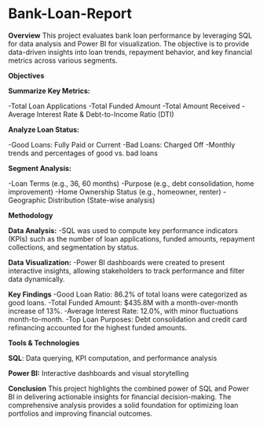 # Bank-Loan-Report
**Overview**
This project evaluates bank loan performance by leveraging SQL for data analysis and Power BI for visualization. The objective is to provide data-driven insights into loan trends, repayment behavior, and key financial metrics across various segments.

**Objectives**

**Summarize Key Metrics:**

-Total Loan Applications
-Total Funded Amount
-Total Amount Received
-Average Interest Rate & Debt-to-Income Ratio (DTI)

**Analyze Loan Status:**

-Good Loans: Fully Paid or Current
-Bad Loans: Charged Off
-Monthly trends and percentages of good vs. bad loans

**Segment Analysis:**

-Loan Terms (e.g., 36, 60 months)
-Purpose (e.g., debt consolidation, home improvement)
-Home Ownership Status (e.g., homeowner, renter)
-Geographic Distribution (State-wise analysis)

**Methodology**

**Data Analysis:**
-SQL was used to compute key performance indicators (KPIs) such as the number of loan applications, funded amounts, repayment collections, and segmentation by status.

**Data Visualization:**
-Power BI dashboards were created to present interactive insights, allowing stakeholders to track performance and filter data dynamically.

**Key Findings**
-Good Loan Ratio: 86.2% of total loans were categorized as good loans.
-Total Funded Amount: $435.8M with a month-over-month increase of 13%.
-Average Interest Rate: 12.0%, with minor fluctuations month-to-month.
-Top Loan Purposes: Debt consolidation and credit card refinancing accounted for the highest funded amounts.

**Tools & Technologies**

**SQL**: Data querying, KPI computation, and performance analysis

**Power BI:** Interactive dashboards and visual storytelling

**Conclusion**
This project highlights the combined power of SQL and Power BI in delivering actionable insights for financial decision-making. The comprehensive analysis provides a solid foundation for optimizing loan portfolios and improving financial outcomes.
